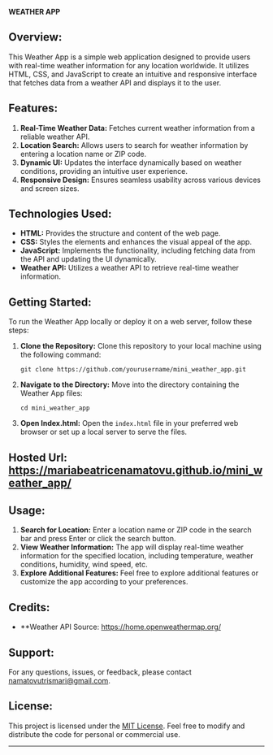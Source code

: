 **WEATHER APP**

## Overview:
This Weather App is a simple web application designed to provide users with real-time weather information for any location worldwide. It utilizes HTML, CSS, and JavaScript to create an intuitive and responsive interface that fetches data from a weather API and displays it to the user.

## Features:
1. **Real-Time Weather Data:** Fetches current weather information from a reliable weather API.
2. **Location Search:** Allows users to search for weather information by entering a location name or ZIP code.
3. **Dynamic UI:** Updates the interface dynamically based on weather conditions, providing an intuitive user experience.
4. **Responsive Design:** Ensures seamless usability across various devices and screen sizes.

## Technologies Used:
- **HTML:** Provides the structure and content of the web page.
- **CSS:** Styles the elements and enhances the visual appeal of the app.
- **JavaScript:** Implements the functionality, including fetching data from the API and updating the UI dynamically.
- **Weather API:** Utilizes a weather API to retrieve real-time weather information.

## Getting Started:
To run the Weather App locally or deploy it on a web server, follow these steps:

1. **Clone the Repository:** Clone this repository to your local machine using the following command:
   ```
   git clone https://github.com/yourusername/mini_weather_app.git
   ```

2. **Navigate to the Directory:** Move into the directory containing the Weather App files:
   ```
   cd mini_weather_app
   ```

3. **Open Index.html:** Open the `index.html` file in your preferred web browser or set up a local server to serve the files.

## Hosted Url: https://mariabeatricenamatovu.github.io/mini_weather_app/

## Usage:
1. **Search for Location:** Enter a location name or ZIP code in the search bar and press Enter or click the search button.
2. **View Weather Information:** The app will display real-time weather information for the specified location, including temperature, weather conditions, humidity, wind speed, etc.
3. **Explore Additional Features:** Feel free to explore additional features or customize the app according to your preferences.

## Credits:
- **Weather API Source: https://home.openweathermap.org/


## Support:
For any questions, issues, or feedback, please contact namatovutrismari@gmail.com.

## License:
This project is licensed under the [MIT License](LICENSE). Feel free to modify and distribute the code for personal or commercial use.

--- 

